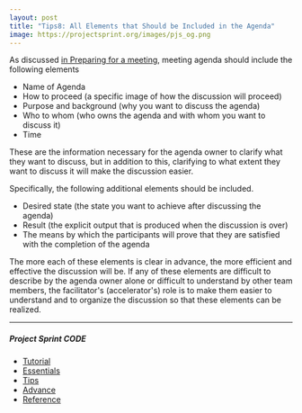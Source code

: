 ```yaml
---
layout: post
title: "Tips8: All Elements that Should be Included in the Agenda"
image: https://projectsprint.org/images/pjs_og.png
---
```


As discussed [in Preparing for a meeting](../tutorial/section3-1.md), meeting agenda should include the following elements


- Name of Agenda
- How to proceed (a specific image of how the discussion will proceed)
- Purpose and background (why you want to discuss the agenda)
- Who to whom (who owns the agenda and with whom you want to discuss it)
- Time

These are the information necessary for the agenda owner to clarify what they want to discuss, but in addition to this, clarifying to what extent they want to discuss it will make the discussion easier.

Specifically, the following additional elements should be included.

- Desired state (the state you want to achieve after discussing the agenda)
- Result (the explicit output that is produced when the discussion is over)
- The means by which the participants will prove that they are satisfied with the completion of the agenda

The more each of these elements is clear in advance, the more efficient and effective the discussion will be. If any of these elements are difficult to describe by the agenda owner alone or difficult to understand by other team members, the facilitator's (accelerator's) role is to make them easier to understand and to organize the discussion so that these elements can be realized. 



---

##### Project Sprint CODE
- [Tutorial](../tutorial/index.md)
- [Essentials](../essentials.md)
- [Tips](../tips/index.md)
- [Advance](../advance.md)
- [Reference](../reference.md)
